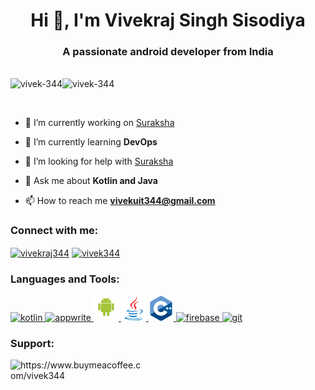<h1 align="center">Hi 👋, I'm Vivekraj Singh Sisodiya</h1>
<h3 align="center">A passionate android developer from India</h3>

<br>

<div align="center">
  <img align="left" src="https://github-readme-stats.vercel.app/api?username=vivek-344&show_icons=true&locale=en" alt="vivek-344" />
  <img align="left" src="https://github-readme-streak-stats.herokuapp.com/?user=vivek-344&" alt="vivek-344" />
</div>

<br><br>

- 🔭 I’m currently working on [Suraksha](https://github.com/Satverse/Suraksha)

- 🌱 I’m currently learning **DevOps**

- 🤝 I’m looking for help with [Suraksha](https://github.com/Satverse/Suraksha)

- 💬 Ask me about **Kotlin and Java**

- 📫 How to reach me **vivekuit344@gmail.com**

<h3 align="left">Connect with me:</h3>
<p align="left">
<a href="https://twitter.com/vivekraj344" target="blank"><img align="center" src="https://raw.githubusercontent.com/rahuldkjain/github-profile-readme-generator/master/src/images/icons/Social/twitter.svg" alt="vivekraj344" height="30" width="40" /></a>
<a href="https://linkedin.com/in/vivek344" target="blank"><img align="center" src="https://raw.githubusercontent.com/rahuldkjain/github-profile-readme-generator/master/src/images/icons/Social/linked-in-alt.svg" alt="vivek344" height="30" width="40" /></a>
</p>

<h3 align="left">Languages and Tools:</h3>
<p align="left"> <a href="https://kotlinlang.org" target="_blank" rel="noreferrer"> <img src="https://www.vectorlogo.zone/logos/kotlinlang/kotlinlang-icon.svg" alt="kotlin" width="40" height="40"/> </a> <a href="https://appwrite.io" target="_blank" rel="noreferrer"> <img src="https://www.vectorlogo.zone/logos/appwriteio/appwriteio-icon.svg" alt="appwrite" width="40" height="40"/> </a> <a href="https://developer.android.com" target="_blank" rel="noreferrer"> <img src="https://raw.githubusercontent.com/devicons/devicon/master/icons/android/android-original-wordmark.svg" alt="android" width="40" height="40"/> </a> <a href="https://www.java.com" target="_blank" rel="noreferrer"> <img src="https://raw.githubusercontent.com/devicons/devicon/master/icons/java/java-original.svg" alt="java" width="40" height="40"/> </a> <a href="https://www.w3schools.com/cpp/" target="_blank" rel="noreferrer"> <img src="https://raw.githubusercontent.com/devicons/devicon/master/icons/cplusplus/cplusplus-original.svg" alt="cplusplus" width="40" height="40"/> </a> <a href="https://firebase.google.com/" target="_blank" rel="noreferrer"> <img src="https://www.vectorlogo.zone/logos/firebase/firebase-icon.svg" alt="firebase" width="40" height="40"/> </a> <a href="https://git-scm.com/" target="_blank" rel="noreferrer"> <img src="https://www.vectorlogo.zone/logos/git-scm/git-scm-icon.svg" alt="git" width="40" height="40"/> </a> </p>


<h3 align="left">Support:</h3>
<p><a href="https://www.buymeacoffee.com/https://www.buymeacoffee.com/vivek344"> <img align="left" src="https://cdn.buymeacoffee.com/buttons/v2/default-yellow.png" height="50" width="210" alt="https://www.buymeacoffee.com/vivek344" /></a></p><br><br>
